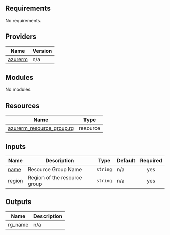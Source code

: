 ## Requirements

No requirements.

## Providers

| Name | Version |
|------|---------|
| <a name="provider_azurerm"></a> [azurerm](#provider\_azurerm) | n/a |

## Modules

No modules.

## Resources

| Name | Type |
|------|------|
| [azurerm_resource_group.rg](https://registry.terraform.io/providers/hashicorp/azurerm/latest/docs/resources/resource_group) | resource |

## Inputs

| Name | Description | Type | Default | Required |
|------|-------------|------|---------|:--------:|
| <a name="input_name"></a> [name](#input\_name) | Resource Group Name | `string` | n/a | yes |
| <a name="input_region"></a> [region](#input\_region) | Region of the resource group | `string` | n/a | yes |

## Outputs

| Name | Description |
|------|-------------|
| <a name="output_rg_name"></a> [rg\_name](#output\_rg\_name) | n/a |
